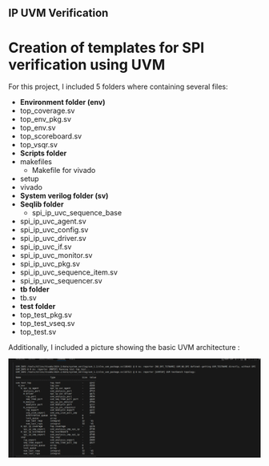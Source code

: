 ## IP UVM Verification

# Creation of templates for SPI verification using UVM

For this project, I included 5 folders where containing several files: 

- **Environment folder (env)**
 - top_coverage.sv
 - top_env_pkg.sv
 - top_env.sv
 - top_scoreboard.sv
 - top_vsqr.sv
- **Scripts folder**
 - makefiles
    - Makefile for vivado
 - setup
 - vivado
- **System verilog folder (sv)**
 - **Seqlib folder**
    - spi_ip_uvc_sequence_base
 - spi_ip_uvc_agent.sv
 - spi_ip_uvc_config.sv
 - spi_ip_uvc_driver.sv
 - spi_ip_uvc_if.sv
 - spi_ip_uvc_monitor.sv
 - spi_ip_uvc_pkg.sv
 - spi_ip_uvc_sequence_item.sv
 - spi_ip_uvc_sequencer.sv
- **tb folder**
 - tb.sv
- **test folder**
 - top_test_pkg.sv
 - top_test_vseq.sv
 - top_test.sv

Additionally, I included a picture showing the basic UVM architecture :

![Arquitecture SPI](arq.png)
